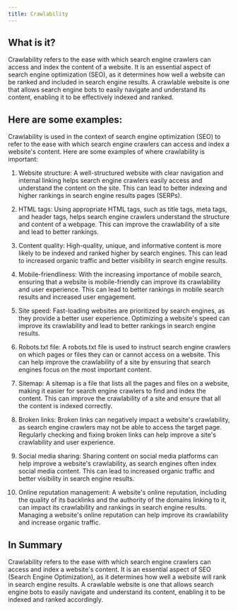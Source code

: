 ```yaml
---
title: Crawlability
---
```




## What is it?

Crawlability refers to the ease with which search engine crawlers can access and index the content of a website. It is an essential aspect of search engine optimization (SEO), as it determines how well a website can be ranked and included in search engine results. A crawlable website is one that allows search engine bots to easily navigate and understand its content, enabling it to be effectively indexed and ranked.

## Here are some examples:

Crawlability is used in the context of search engine optimization (SEO) to refer to the ease with which search engine crawlers can access and index a website's content. Here are some examples of where crawlability is important:

1. Website structure: A well-structured website with clear navigation and internal linking helps search engine crawlers easily access and understand the content on the site. This can lead to better indexing and higher rankings in search engine results pages (SERPs).

2. HTML tags: Using appropriate HTML tags, such as title tags, meta tags, and header tags, helps search engine crawlers understand the structure and content of a webpage. This can improve the crawlability of a site and lead to better rankings.

3. Content quality: High-quality, unique, and informative content is more likely to be indexed and ranked higher by search engines. This can lead to increased organic traffic and better visibility in search engine results.

4. Mobile-friendliness: With the increasing importance of mobile search, ensuring that a website is mobile-friendly can improve its crawlability and user experience. This can lead to better rankings in mobile search results and increased user engagement.

5. Site speed: Fast-loading websites are prioritized by search engines, as they provide a better user experience. Optimizing a website's speed can improve its crawlability and lead to better rankings in search engine results.

6. Robots.txt file: A robots.txt file is used to instruct search engine crawlers on which pages or files they can or cannot access on a website. This can help improve the crawlability of a site by ensuring that search engines focus on the most important content.

7. Sitemap: A sitemap is a file that lists all the pages and files on a website, making it easier for search engine crawlers to find and index the content. This can improve the crawlability of a site and ensure that all the content is indexed correctly.

8. Broken links: Broken links can negatively impact a website's crawlability, as search engine crawlers may not be able to access the target page. Regularly checking and fixing broken links can help improve a site's crawlability and user experience.

9. Social media sharing: Sharing content on social media platforms can help improve a website's crawlability, as search engines often index social media content. This can lead to increased organic traffic and better visibility in search engine results.

10. Online reputation management: A website's online reputation, including the quality of its backlinks and the authority of the domains linking to it, can impact its crawlability and rankings in search engine results. Managing a website's online reputation can help improve its crawlability and increase organic traffic.

## In Summary

Crawlability refers to the ease with which search engine crawlers can access and index a website's content. It is an essential aspect of SEO (Search Engine Optimization), as it determines how well a website will rank in search engine results. A crawlable website is one that allows search engine bots to easily navigate and understand its content, enabling it to be indexed and ranked accordingly.